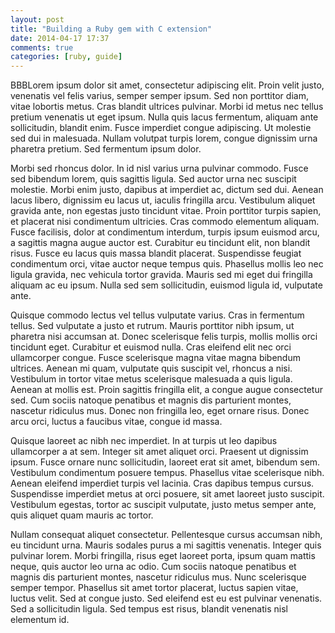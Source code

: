 ```yaml
---
layout: post
title: "Building a Ruby gem with C extension"
date: 2014-04-17 17:37
comments: true
categories: [ruby, guide]
---
```

BBBLorem ipsum dolor sit amet, consectetur adipiscing elit. Proin velit justo, venenatis vel felis varius, semper semper ipsum. Sed non porttitor diam, vitae lobortis metus. Cras blandit ultrices pulvinar. Morbi id metus nec tellus pretium venenatis ut eget ipsum. Nulla quis lacus fermentum, aliquam ante sollicitudin, blandit enim. Fusce imperdiet congue adipiscing. Ut molestie sed dui in malesuada. Nullam volutpat turpis lorem, congue dignissim urna pharetra pretium. Sed fermentum ipsum dolor.
<!-- more -->
Morbi sed rhoncus dolor. In id nisl varius urna pulvinar commodo. Fusce sed bibendum lorem, quis sagittis ligula. Sed auctor urna nec suscipit molestie. Morbi enim justo, dapibus at imperdiet ac, dictum sed dui. Aenean lacus libero, dignissim eu lacus ut, iaculis fringilla arcu. Vestibulum aliquet gravida ante, non egestas justo tincidunt vitae. Proin porttitor turpis sapien, et placerat nisi condimentum ultricies. Cras commodo elementum aliquam. Fusce facilisis, dolor at condimentum interdum, turpis ipsum euismod arcu, a sagittis magna augue auctor est. Curabitur eu tincidunt elit, non blandit risus. Fusce eu lacus quis massa blandit placerat. Suspendisse feugiat condimentum orci, vitae auctor neque tempus quis. Phasellus mollis leo nec ligula gravida, nec vehicula tortor gravida. Mauris sed mi eget dui fringilla aliquam ac eu ipsum. Nulla sed sem sollicitudin, euismod ligula id, vulputate ante.

Quisque commodo lectus vel tellus vulputate varius. Cras in fermentum tellus. Sed vulputate a justo et rutrum. Mauris porttitor nibh ipsum, ut pharetra nisi accumsan at. Donec scelerisque felis turpis, mollis mollis orci tincidunt eget. Curabitur et euismod nulla. Cras eleifend elit nec orci ullamcorper congue. Fusce scelerisque magna vitae magna bibendum ultrices. Aenean mi quam, vulputate quis suscipit vel, rhoncus a nisi. Vestibulum in tortor vitae metus scelerisque malesuada a quis ligula. Aenean at mollis est. Proin sagittis fringilla elit, a congue augue consectetur sed. Cum sociis natoque penatibus et magnis dis parturient montes, nascetur ridiculus mus. Donec non fringilla leo, eget ornare risus. Donec arcu orci, luctus a faucibus vitae, congue id massa.

Quisque laoreet ac nibh nec imperdiet. In at turpis ut leo dapibus ullamcorper a at sem. Integer sit amet aliquet orci. Praesent ut dignissim ipsum. Fusce ornare nunc sollicitudin, laoreet erat sit amet, bibendum sem. Vestibulum condimentum posuere tempus. Phasellus vitae scelerisque nibh. Aenean eleifend imperdiet turpis vel lacinia. Cras dapibus tempus cursus. Suspendisse imperdiet metus at orci posuere, sit amet laoreet justo suscipit. Vestibulum egestas, tortor ac suscipit vulputate, justo metus semper ante, quis aliquet quam mauris ac tortor.

Nullam consequat aliquet consectetur. Pellentesque cursus accumsan nibh, eu tincidunt urna. Mauris sodales purus a mi sagittis venenatis. Integer quis pulvinar lorem. Morbi fringilla, risus eget laoreet porta, ipsum quam mattis neque, quis auctor leo urna ac odio. Cum sociis natoque penatibus et magnis dis parturient montes, nascetur ridiculus mus. Nunc scelerisque semper tempor. Phasellus sit amet tortor placerat, luctus sapien vitae, luctus velit. Sed at congue justo. Sed eleifend est eu est pulvinar venenatis. Sed a sollicitudin ligula. Sed tempus est risus, blandit venenatis nisl elementum id.
